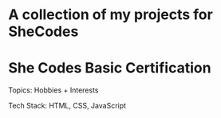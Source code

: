 # A collection of my projects for SheCodes

# She Codes Basic Certification

Topics: Hobbies + Interests

Tech Stack: HTML, CSS, JavaScript
